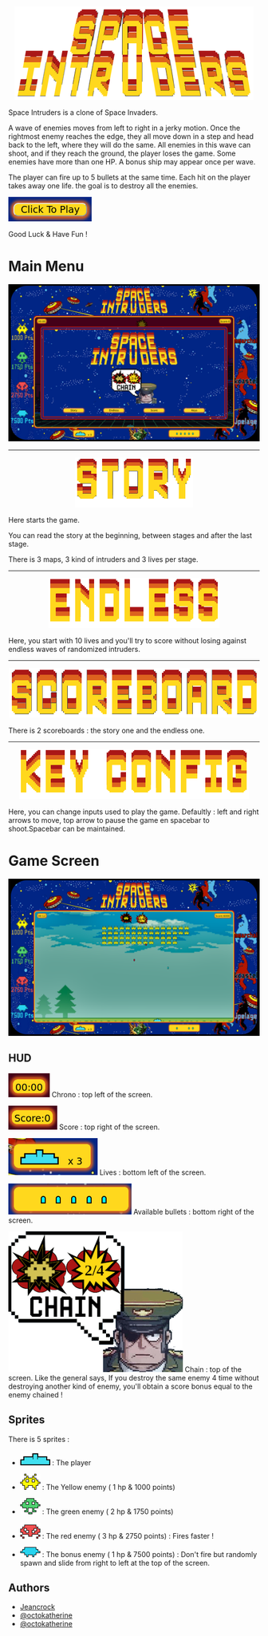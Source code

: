 <p align="center">
  <img src="https://github.com/Jeancrock/Space_Intruders/blob/main/style/ressources/logo.png?raw=true" alt="logo" />
</p>

Space Intruders is a clone of Space Invaders.

A wave of enemies moves from left to right in a jerky motion. Once the rightmost enemy reaches the edge, they all move down in a step and head back to the left, where they will do the same. All enemies in this wave can shoot, and if they reach the ground, the player loses the game. Some enemies have more than one HP. A bonus ship may appear once per wave.

The player can fire up to 5 bullets at the same time. Each hit on the player takes away one life. the goal is to destroy all the enemies.

[![img](https://github.com/Jeancrock/Space_Intruders/blob/main/style/ressources/clic2play.png?raw=true)](https://jeancrock.github.io/Space_Intruders/)

Good Luck & Have Fun !

# Main Menu

![App Screenshot](https://github.com/Jeancrock/Space_Intruders/blob/main/style/ressources/screen.png?raw=true)

___
<p align="center">
  <img src="https://github.com/Jeancrock/Space_Intruders/blob/main/style/ressources/Story.png?raw=true" alt="logo" />
</p>

 Here starts the game. 

You can read the story at the beginning, between stages and after the last stage.

There is 3 maps, 3 kind of intruders and 3 lives per stage. 
___
<p align="center">
  <img src="https://github.com/Jeancrock/Space_Intruders/blob/main/style/ressources/EM.png?raw=true" alt="logo" />
</p>

 Here, you start with 10 lives and you'll try to score without losing
against endless waves of randomized intruders.
____

<p align="center">
  <img src="https://github.com/Jeancrock/Space_Intruders/blob/main/style/ressources/Scoreboard.png?raw=true" alt="logo" />
</p>

 There is 2 scoreboards : the story one and the endless one.
 ___
 
<p align="center">
  <img src="https://github.com/Jeancrock/Space_Intruders/blob/main/style/ressources/KeyConf.png?raw=true" alt="logo" />
</p>

 Here, you can change inputs used to play the game. 
Defaultly : left and right arrows to move, top arrow to pause the game en spacebar to shoot.Spacebar can be maintained.  

# Game Screen

![App Screenshot](https://github.com/Jeancrock/Space_Intruders/blob/main/style/ressources/gameScreen.png?raw=true)

## HUD

<p>
  <img src="https://github.com/Jeancrock/Space_Intruders/blob/main/style/ressources/PastTime.png?raw=true" alt="logo" />
Chrono : top left of the screen.
</p>
<p>
  <img src="https://github.com/Jeancrock/Space_Intruders/blob/main/style/ressources/ActualScore.png?raw=true" alt="logo" />
Score : top right of the screen.
</p>
<p>
  <img src="https://github.com/Jeancrock/Space_Intruders/blob/main/style/ressources/remainingLives.png?raw=true" alt="logo" />
Lives : bottom left of the screen.
</p>
<p>
  <img src="https://github.com/Jeancrock/Space_Intruders/blob/main/style/ressources/RemainingBullets.png?raw=true" alt="logo" />
Available bullets : bottom right of the screen.
</p>
<p>
  <img src="https://github.com/Jeancrock/Space_Intruders/blob/main/style/ressources/tuto.gif?raw=true" alt="logo" />
Chain : top of the screen. Like the general says, If you destroy the same enemy 4 time without destroying another kind of enemy, you'll obtain a score bonus equal to the enemy chained !
</p>


## Sprites
There is 5 sprites : 

- ![App Screenshot](https://github.com/Jeancrock/Space_Intruders/blob/main/style/ressources/player.png?raw=true) : The player 

- ![App Screenshot](https://github.com/Jeancrock/Space_Intruders/blob/main/style/ressources/yellow.png?raw=true) : The Yellow enemy ( 1 hp & 1000 points) 

- ![App Screenshot](https://github.com/Jeancrock/Space_Intruders/blob/main/style/ressources/green.png?raw=true) : The green enemy ( 2 hp & 1750 points)

- ![App Screenshot](https://github.com/Jeancrock/Space_Intruders/blob/main/style/ressources/red.png?raw=true) : The red enemy ( 3 hp & 2750 points) : Fires faster !

- ![App Screenshot](https://github.com/Jeancrock/Space_Intruders/blob/main/style/ressources/extra.png?raw=true) : The bonus enemy ( 1 hp & 7500 points) : Don't fire but randomly spawn and slide from right to left at the top of the screen.
## Authors

- [Jeancrock](https://github.com/Jeancrock)
- [@octokatherine](https://www.github.com/octokatherine)
- [@octokatherine](https://www.github.com/octokatherine)

